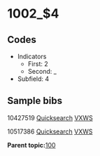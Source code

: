 # 1002\_$4

## Codes

-   Indicators
    -   First: 2
    -   Second: \_
-   Subfield: 4

## Sample bibs

10427519 [Quicksearch](https://search.library.yale.edu/catalog/10427519) [VXWS](http://prodorbis.library.yale.edu:7014/vxws/GetHoldingsService?bibId=10427519)

10517386 [Quicksearch](https://search.library.yale.edu/catalog/10517386) [VXWS](http://prodorbis.library.yale.edu:7014/vxws/GetHoldingsService?bibId=10517386)

**Parent topic:**[100](../../tags/100/100.md)

